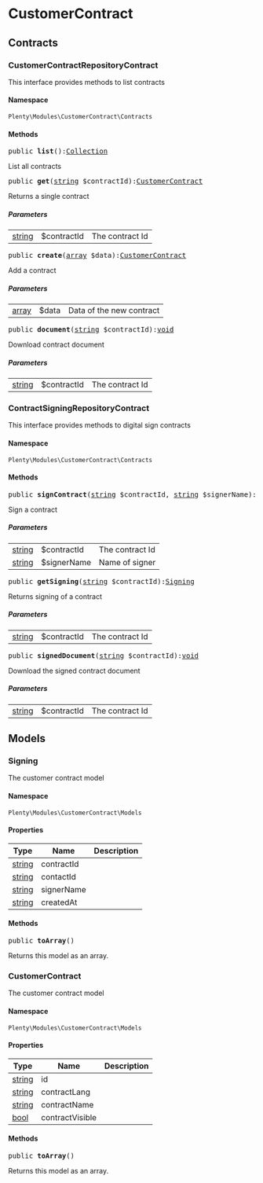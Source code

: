 

# CustomerContract<a name="customercontract_customercontract"></a>
    
## Contracts<a name="customercontract_customercontract_contracts"></a>
### CustomerContractRepositoryContract<a name="customercontract_contracts_customercontractrepositorycontract"></a>

This interface provides methods to list contracts


#### Namespace

`Plenty\Modules\CustomerContract\Contracts`





#### Methods

<pre>public <strong>list</strong>():<a href="miscellaneous#miscellaneous_eloquent_collection">Collection</a>
</pre>

    
List all contracts
    
<pre>public <strong>get</strong>(<a target="_blank" href="http://php.net/string">string</a> $contractId):<a href="customercontract#customercontract_models_customercontract">CustomerContract</a>
</pre>

    
Returns a single contract
    
##### <strong>Parameters</strong>
    
<table class="table table-condensed">    <tr>
        <td><a target="_blank" href="http://php.net/string">string</a></td>
        <td>$contractId</td>
        <td>The contract Id</td>
    </tr>
</table>


<pre>public <strong>create</strong>(<a target="_blank" href="http://php.net/array">array</a> $data):<a href="customercontract#customercontract_models_customercontract">CustomerContract</a>
</pre>

    
Add a contract
    
##### <strong>Parameters</strong>
    
<table class="table table-condensed">    <tr>
        <td><a target="_blank" href="http://php.net/array">array</a></td>
        <td>$data</td>
        <td>Data of the new contract</td>
    </tr>
</table>


<pre>public <strong>document</strong>(<a target="_blank" href="http://php.net/string">string</a> $contractId):<a href="miscellaneous#miscellaneous__void">void</a>
</pre>

    
Download contract document
    
##### <strong>Parameters</strong>
    
<table class="table table-condensed">    <tr>
        <td><a target="_blank" href="http://php.net/string">string</a></td>
        <td>$contractId</td>
        <td>The contract Id</td>
    </tr>
</table>



### ContractSigningRepositoryContract<a name="customercontract_contracts_contractsigningrepositorycontract"></a>

This interface provides methods to digital sign contracts


#### Namespace

`Plenty\Modules\CustomerContract\Contracts`





#### Methods

<pre>public <strong>signContract</strong>(<a target="_blank" href="http://php.net/string">string</a> $contractId, <a target="_blank" href="http://php.net/string">string</a> $signerName):<a href="customercontract#customercontract_models_signing">Signing</a>
</pre>

    
Sign a contract
    
##### <strong>Parameters</strong>
    
<table class="table table-condensed">    <tr>
        <td><a target="_blank" href="http://php.net/string">string</a></td>
        <td>$contractId</td>
        <td>The contract Id</td>
    </tr>
    <tr>
        <td><a target="_blank" href="http://php.net/string">string</a></td>
        <td>$signerName</td>
        <td>Name of signer</td>
    </tr>
</table>


<pre>public <strong>getSigning</strong>(<a target="_blank" href="http://php.net/string">string</a> $contractId):<a href="customercontract#customercontract_models_signing">Signing</a>
</pre>

    
Returns signing of a contract
    
##### <strong>Parameters</strong>
    
<table class="table table-condensed">    <tr>
        <td><a target="_blank" href="http://php.net/string">string</a></td>
        <td>$contractId</td>
        <td>The contract Id</td>
    </tr>
</table>


<pre>public <strong>signedDocument</strong>(<a target="_blank" href="http://php.net/string">string</a> $contractId):<a href="miscellaneous#miscellaneous__void">void</a>
</pre>

    
Download the signed contract document
    
##### <strong>Parameters</strong>
    
<table class="table table-condensed">    <tr>
        <td><a target="_blank" href="http://php.net/string">string</a></td>
        <td>$contractId</td>
        <td>The contract Id</td>
    </tr>
</table>


## Models<a name="customercontract_customercontract_models"></a>
### Signing<a name="customercontract_models_signing"></a>

The customer contract model


#### Namespace

`Plenty\Modules\CustomerContract\Models`




#### Properties

<table class="table table-bordered table-striped table-condensed table-hover">
    <thead>
    <tr>
        <th>Type</th>
        <th>Name</th>
        <th>Description</th>
    </tr>
    </thead>
    <tbody><tr>
            <td><a target="_blank" href="http://php.net/string">string</a></td>
            <td>contractId</td>
            <td></td>
        </tr><tr>
            <td><a target="_blank" href="http://php.net/string">string</a></td>
            <td>contactId</td>
            <td></td>
        </tr><tr>
            <td><a target="_blank" href="http://php.net/string">string</a></td>
            <td>signerName</td>
            <td></td>
        </tr><tr>
            <td><a target="_blank" href="http://php.net/string">string</a></td>
            <td>createdAt</td>
            <td></td>
        </tr></tbody>
</table>


#### Methods

<pre>public <strong>toArray</strong>()</pre>

    
Returns this model as an array.
    

### CustomerContract<a name="customercontract_models_customercontract"></a>

The customer contract model


#### Namespace

`Plenty\Modules\CustomerContract\Models`




#### Properties

<table class="table table-bordered table-striped table-condensed table-hover">
    <thead>
    <tr>
        <th>Type</th>
        <th>Name</th>
        <th>Description</th>
    </tr>
    </thead>
    <tbody><tr>
            <td><a target="_blank" href="http://php.net/string">string</a></td>
            <td>id</td>
            <td></td>
        </tr><tr>
            <td><a target="_blank" href="http://php.net/string">string</a></td>
            <td>contractLang</td>
            <td></td>
        </tr><tr>
            <td><a target="_blank" href="http://php.net/string">string</a></td>
            <td>contractName</td>
            <td></td>
        </tr><tr>
            <td><a target="_blank" href="http://php.net/bool">bool</a></td>
            <td>contractVisible</td>
            <td></td>
        </tr></tbody>
</table>


#### Methods

<pre>public <strong>toArray</strong>()</pre>

    
Returns this model as an array.
    
